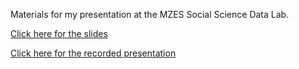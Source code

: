 Materials for my presentation at the MZES Social Science Data Lab.

[Click here for the slides](https://stefanjuenger.github.io/MZES_SSDL_Georeferenced_Survey_Data/index.html)

[Click here for the recorded presentation](https://www.youtube.com/watch?v=HWG_Cm8-6Dg&feature=youtu.be)
